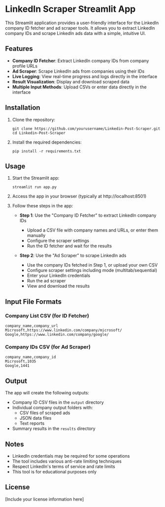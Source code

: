 # LinkedIn Scraper Streamlit App

This Streamlit application provides a user-friendly interface for the LinkedIn company ID fetcher and ad scraper tools. It allows you to extract LinkedIn company IDs and scrape LinkedIn ads data with a simple, intuitive UI.

## Features

- **Company ID Fetcher**: Extract LinkedIn company IDs from company profile URLs
- **Ad Scraper**: Scrape LinkedIn ads from companies using their IDs
- **Live Logging**: View real-time progress and logs directly in the interface
- **Result Visualization**: Display and download scraped data
- **Multiple Input Methods**: Upload CSVs or enter data directly in the interface

## Installation

1. Clone the repository:
   ```
   git clone https://github.com/yourusername/Linkedin-Post-Scraper.git
   cd Linkedin-Post-Scraper
   ```

2. Install the required dependencies:
   ```
   pip install -r requirements.txt
   ```

## Usage

1. Start the Streamlit app:
   ```
   streamlit run app.py
   ```

2. Access the app in your browser (typically at http://localhost:8501)

3. Follow these steps in the app:
   - **Step 1**: Use the "Company ID Fetcher" to extract LinkedIn company IDs
     - Upload a CSV file with company names and URLs, or enter them manually
     - Configure the scraper settings
     - Run the ID fetcher and wait for the results
   
   - **Step 2**: Use the "Ad Scraper" to scrape LinkedIn ads
     - Use the company IDs fetched in Step 1, or upload your own CSV
     - Configure scraper settings including mode (multitab/sequential)
     - Enter your LinkedIn credentials
     - Run the ad scraper
     - View and download the results

## Input File Formats

### Company List CSV (for ID Fetcher)
```
company_name,company_url
Microsoft,https://www.linkedin.com/company/microsoft/
Google,https://www.linkedin.com/company/google/
```

### Company IDs CSV (for Ad Scraper)
```
company_name,company_id
Microsoft,1035
Google,1441
```

## Output

The app will create the following outputs:
- Company ID CSV files in the `output` directory
- Individual company output folders with:
  - CSV files of scraped ads
  - JSON data files
  - Text reports
- Summary results in the `results` directory

## Notes

- LinkedIn credentials may be required for some operations
- The tool includes various anti-rate limiting techniques
- Respect LinkedIn's terms of service and rate limits
- This tool is for educational purposes only

## License

[Include your license information here] 